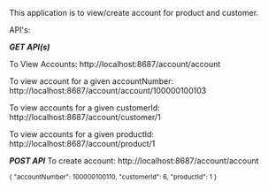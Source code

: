 This application is to view/create account for product and customer. 

API's:

***GET API(s)***

To View Accounts: http://localhost:8687/account/account

To view account for a given accountNumber: http://localhost:8687/account/account/100000100103

To view accounts for a given customerId: http://localhost:8687/account/customer/1

To view accounts for a given productId: http://localhost:8687/account/product/1

***POST API***
To create account: http://localhost:8687/account/account 

<sub> 
{
    "accountNumber": 100000100110,
    "customerId": 6,
    "productId": 1
}
</sub> 
